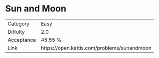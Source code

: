 # Sun and Moon

<table>
    <tr>
        <td>Category</td>
        <td>Easy</td>
    </tr>
    <tr>
        <td>Diffulty</td>
        <td>2.0</td>
    </tr>
    <tr>
        <td>Acceptance</td>
        <td>45.55 %</td>
    </tr>
    <tr>
        <td>Link</td>
        <td>https://open.kattis.com/problems/sunandmoon</td>
    </tr>
</table>